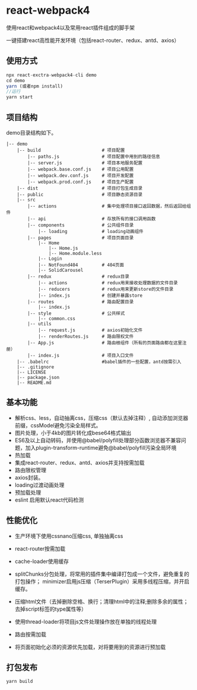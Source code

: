 # react-webpack4
使用react和webpack4以及常用react插件组成的脚手架

一键搭建react高性能开发环境（包括react-router、redux、antd、axios）
## 使用方式

```javascript
npx react-exctra-webpack4-cli demo
cd demo
yarn (或者npm install)
//运行
yarn start
```

## 项目结构

demo目录结构如下。

```
|-- demo
    |-- build                       # 项目配置
        |-- paths.js                # 项目配置中用到的路径信息
        |-- server.js               # 项目本地服务配置
        |-- webpack.base.conf.js    # 项目公用配置
        |-- webpack.dev.conf.js     # 项目开发配置
        |-- webpack.prod.conf.js    # 项目生产配置
    |-- dist                        # 项目打包生成目录
    |-- public                      # 项目静态资源目录
    |-- src
        |-- actions                 # 集中处理项目接口返回数据，然后返回给组件
        |-- api                     # 存放所有的接口调用函数
        |-- components              # 公共组件目录
            |-- loading             # loading动画组件
        |-- pages                   # 项目页面目录
            |-- Home
                |-- Home.js         
                |-- Home.module.less
            |-- Login
            |-- NotFound404         # 404页面
            |-- SolidCarousel
        |-- redux                   # redux目录
            |-- actions             # redux用来接收处理数据的文件目录
            |-- reducers            # redux用来更新store的文件目录
            |-- index.js            # 创建并暴露store
        |-- routes                  # 路由配置目录
            |-- index.js
        |-- style                   # 公共样式
            |-- common.css
        |-- utils
            |-- request.js          # axios初始化文件
            |-- renderRoutes.js     # 路由限权文件
        |-- App.js                  # 路由根组件（所有的页面路由都在这里注册）
        |-- index.js                # 项目入口文件
    |-- .babelrc		            #babel插件的一些配置，antd按需引入
    |-- .gitignore            
    |-- LICENSE  
    |-- package.json
    |-- README.md

```

## 基本功能

- 解析css、less，自动抽离css，压缩css（默认去掉注释）, 自动添加浏览器前缀，cssModel避免污染全局样式。
- 图片处理，小于4kb的图片转化成bese64格式输出
- ES6及以上自动转码，并使用@babel/polyfill处理部分函数浏览器不兼容问题，加入plugin-transform-runtime避免@babel/polyfill污染全局环境
- 热加载
- 集成react-router、redux、antd、axios并支持按需加载
- 路由限权管理
- axios封装。
- loading过渡动画处理
- 预加载处理
- eslint 启用默认react代码检测

## 性能优化

- 生产环境下使用cssnano压缩css, 单独抽离css

- react-router按需加载

- cache-loader使用缓存

- splitChunks分包处理，将常用的插件集中编译打包成一个文件，避免重复的打包操作；
minimizer启用js压缩（TerserPlugin）采用多线程压缩，并开启缓存。

- 压缩html文件（去掉删除空格、换行；清理html中的注释;删除多余的属性；去掉script标签的type属性等）

- 使用thread-loader将项目js文件处理操作放在单独的线程处理

- 路由按需加载

- 将页面初始化必须的资源优先加载，对将要用到的资源进行预加载

## 打包发布

```
yarn build
```


